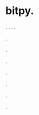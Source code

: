 # bitpy.
.
.
.
.












.






















































.
























.



























.

















































































.































































.






















































































.

